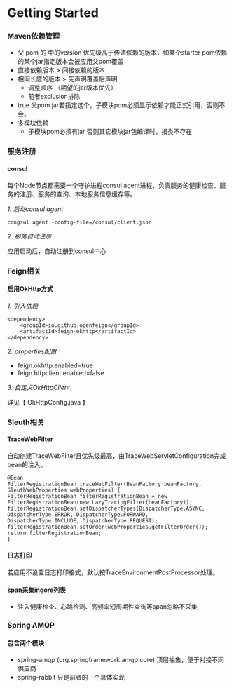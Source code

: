 # Getting Started
### Maven依赖管理
* 父 pom 的 <dependencyManager>中的version 优先级高于传递依赖的版本，如某个starter pom依赖的某个jar指定版本会被应用父pom覆盖
* 直接依赖版本 > 间接依赖的版本
* 相同长度的版本 > 先声明覆盖后声明
    * 调整顺序 （期望的jar版本优先）
    * 前者exclusion排除
* <optional>true</optional> 父pom jar若指定这个，子模块pom必须显示依赖才能正式引用，否则不会。
* 多模块依赖
    * 子模块pom必须有<packing>jar</packing> 否则其它模块jar包编译时，报类不存在
### 服务注册
#### consul
每个Node节点都需要一个守护进程consul agent进程，负责服务的健康检查、服务的注册、服务的查询、本地服务信息缓存等。

*1. 启动consul agent*

`
congsul agent -config-file=/consul/client.json
`

*2. 服务自动注册*

应用启动后，自动注册到consul中心

### Feign相关
#### 启用OkHttp方式
*1. 引入依赖*

    <dependency>
        <groupId>io.github.openfeign</groupId>
        <artifactId>feign-okhttp</artifactId>
    </dependency>
*2. properties配置*

* feign.okhttp.enabled=true
* feign.httpclient.enabled=false

*3. 自定义OkHttpClient*

详见【 OkHttpConfig.java 】

### Sleuth相关
#### TraceWebFilter
自动创建TraceWebFilter且优先级最高，由TraceWebServletConfiguration完成bean的注入。

    @Bean
    FilterRegistrationBean traceWebFilter(BeanFactory beanFactory, SleuthWebProperties webProperties) {
    FilterRegistrationBean filterRegistrationBean = new FilterRegistrationBean(new LazyTracingFilter(beanFactory));
    filterRegistrationBean.setDispatcherTypes(DispatcherType.ASYNC, DispatcherType.ERROR, DispatcherType.FORWARD,
    DispatcherType.INCLUDE, DispatcherType.REQUEST);
    filterRegistrationBean.setOrder(webProperties.getFilterOrder());
    return filterRegistrationBean;
    }
#### 日志打印
若应用不设置日志打印格式，默认按TraceEnvironmentPostProcessor处理。

#### span采集ingore列表
* 注入健康检查、心跳检测、高频率短周期性查询等span忽略不采集

### Spring AMQP
#### 包含两个模块
* spring-amqp  (org.springframework.amqp.core) 顶层抽象，便于对接不同供应商
* spring-rabbit 只是前者的一个具体实现